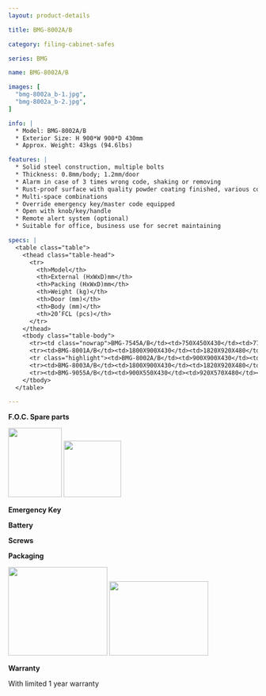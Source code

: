 ```yaml
---
layout: product-details

title: BMG-8002A/B

category: filing-cabinet-safes

series: BMG

name: BMG-8002A/B

images: [
  "bmg-8002a_b-1.jpg",
  "bmg-8002a_b-2.jpg",
]

info: |
  * Model: BMG-8002A/B
  * Exterior Size: H 900*W 900*D 430mm
  * Approx. Weight: 43kgs (94.6lbs)

features: |
  * Solid steel construction, multiple bolts
  * Thickness: 0.8mm/body; 1.2mm/door
  * Alarm in case of 3 times wrong code, shaking or removing
  * Rust-proof surface with quality powder coating finished, various colors available
  * Multi-space combinations
  * Override emergency key/master code equipped
  * Open with knob/key/handle
  * Remote alert system (optional)
  * Suitable for office, business use for secret maintaining

specs: |
  <table class="table">
    <thead class="table-head">
      <tr>
        <th>Model</th>
        <th>External (HxWxD)mm</th>
        <th>Packing (HxWxD)mm</th>
        <th>Weight (kg)</th>
        <th>Door (mm)</th>
        <th>Body (mm)</th>
        <th>20’FCL (pcs)</th>
      </tr>
    </thead>
    <tbody class="table-body">
      <tr><td class="nowrap">BMG-7545A/B</td><td>750X450X430</td><td>770X470X480</td><td>23</td><td>1.2</td><td>0.8</td><td>165</td></tr>
      <tr><td>BMG-8001A/B</td><td>1800X900X430</td><td>1820X920X480</td><td>68</td><td>1.2</td><td>0.8</td><td>35</td></tr>
      <tr class="highlight"><td>BMG-8002A/B</td><td>900X900X430</td><td>920X920X480</td><td>43</td><td>1.2</td><td>0.8</td><td>74</td></tr>
      <tr><td>BMG-8003A/B</td><td>1800X900X430</td><td>1820X920X480</td><td>73</td><td>1.2</td><td>0.8</td><td>35</td></tr>
      <tr><td>BMG-9055A/B</td><td>900X550X430</td><td>920X570X480</td><td>32</td><td>1.2</td><td>0.8</td><td>120</td></tr>
    </tbody>
  </table>

---
```


**F.O.C. Spare parts**

<img alt="" src="{IMAGE_CDN}/bmg-8002a_b-3.jpg" style="width: 108px; height: 140px" />

<img alt="" src="{IMAGE_CDN}/bmg-8002a_b-4.jpg" style="width: 116px; height: 114px" />

<img alt="" src="{IMAGE_CDN}/bmg-8002a_b-5.jpg" />

**Emergency Key**

**Battery**

**Screws**

**Packaging**

<img alt="" src="{IMAGE_CDN}/bmg-8002a_b-6.jpg" style="width: 200px; height: 179px" />

<img alt="" src="{IMAGE_CDN}/bmg-8002a_b-7.jpg" style="width: 200px; height: 150px" />

**Warranty**

With limited 1 year warranty


